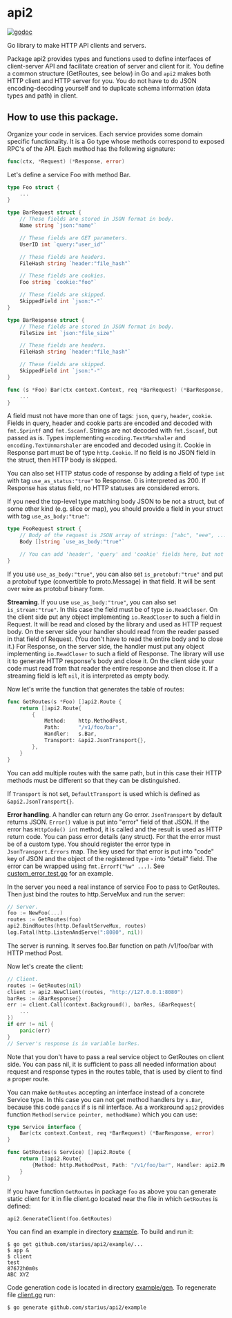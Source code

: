 # api2
[![godoc](https://godoc.org/https://github.com/starius/api2?status.svg)](https://godoc.org/github.com/starius/api2)

Go library to make HTTP API clients and servers.

Package api2 provides types and functions used to define interfaces of
client-server API and facilitate creation of server and client for it.
You define a common structure (GetRoutes, see below) in Go and `api2` makes
both HTTP client and HTTP server for you. You do not have to do JSON
encoding-decoding yourself and to duplicate schema information (data types
and path) in client.

## How to use this package.

Organize your code in services. Each service provides
some domain specific functionality. It is a Go type whose methods correspond
to exposed RPC's of the API. Each method has the following signature:

```go
func(ctx, *Request) (*Response, error)
```

Let's define a service Foo with method Bar.

```go
type Foo struct {
	...
}

type BarRequest struct {
	// These fields are stored in JSON format in body.
	Name string `json:"name"`

	// These fields are GET parameters.
	UserID int `query:"user_id"`

	// These fields are headers.
	FileHash string `header:"file_hash"`

	// These fields are cookies.
	Foo string `cookie:"foo"`

	// These fields are skipped.
	SkippedField int `json:"-"`
}

type BarResponse struct {
	// These fields are stored in JSON format in body.
	FileSize int `json:"file_size"`

	// These fields are headers.
	FileHash string `header:"file_hash"`

	// These fields are skipped.
	SkippedField int `json:"-"`
}

func (s *Foo) Bar(ctx context.Context, req *BarRequest) (*BarResponse, error) {
	...
}
```

A field must not have more than one of tags: `json`, `query`, `header`, `cookie`.
Fields in query, header and cookie parts are encoded and decoded with
`fmt.Sprintf` and `fmt.Sscanf`. Strings are not decoded with `fmt.Sscanf`,
but passed as is. Types implementing `encoding.TextMarshaler` and
`encoding.TextUnmarshaler` are encoded and decoded using it.
Cookie in Response part must be of type `http.Cookie`.
If no field is no JSON field in the struct, then HTTP body is skipped.

You can also set HTTP status code of response by adding a field of type
`int` with tag `use_as_status:"true"` to Response. 0 is interpreted as 200.
If Response has status field, no HTTP statuses are considered errors.

If you need the top-level type matching body JSON to be not a struct,
but of some other kind (e.g. slice or map), you should provide a field
in your struct with tag `use_as_body:"true"`:

```go
type FooRequest struct {
	// Body of the request is JSON array of strings: ["abc", "eee", ...].
	Body []string `use_as_body:"true"`

	// You can add 'header', 'query' and 'cookie' fields here, but not 'json'.
}
```

If you use `use_as_body:"true"`, you can also set `is_protobuf:"true"`
and put a protobuf type (convertible to proto.Message) in that field.
It will be sent over wire as protobuf binary form.

**Streaming**. If you use `use_as_body:"true"`, you can also set
`is_stream:"true"`. In this case the field must be of type `io.ReadCloser`.
On the client side put any object implementing `io.ReadCloser` to such
a field in Request. It will be read and closed by the library and used
as HTTP request body. On the server side your handler
should read from the reader passed in that field of Request.
(You don't have to read the entire body and to close it.)
For Response, on the server side, the handler must put any object
implementing `io.ReadCloser` to such a field of Response.
The library will use it to generate HTTP response's body and close it.
On the client side your code must read from that reader the entire response
and then close it. If a streaming field is left `nil`, it is interpreted
as empty body.

Now let's write the function that generates the table of routes:

```go
func GetRoutes(s *Foo) []api2.Route {
	return []api2.Route{
		{
			Method:    http.MethodPost,
			Path:      "/v1/foo/bar",
			Handler:   s.Bar,
			Transport: &api2.JsonTransport{},
		},
	}
}
```

You can add multiple routes with the same path, but in this case their
HTTP methods must be different so that they can be distinguished.

If `Transport` is not set, `DefaultTransport` is used which is defined as
`&api2.JsonTransport{}`.

**Error handling**. A handler can return any Go error. `JsonTransport`
by default returns JSON. `Error()` value is put into "error" field of
that JSON. If the error has `HttpCode() int` method, it is called and
the result is used as HTTP return code.
You can pass error details (any struct). For that the error must be of a
custom type. You should register the error type in `JsonTransport.Errors`
map. The key used for that error is put into "code" key of JSON and the
object of the registered type - into "detail" field. The error can be
wrapped using `fmt.Errorf("%w" ...)`. See
[custom_error_test.go](test/custom_error_test.go) for an example.

In the server you need a real instance of service Foo to pass to GetRoutes.
Then just bind the routes to http.ServeMux and run the server:

```go
// Server.
foo := NewFoo(...)
routes := GetRoutes(foo)
api2.BindRoutes(http.DefaultServeMux, routes)
log.Fatal(http.ListenAndServe(":8080", nil))
```

The server is running.
It serves foo.Bar function on path /v1/foo/bar with HTTP method Post.

Now let's create the client:

```go
// Client.
routes := GetRoutes(nil)
client := api2.NewClient(routes, "http://127.0.0.1:8080")
barRes := &BarResponse{}
err := client.Call(context.Background(), barRes, &BarRequest{
	...
})
if err != nil {
	panic(err)
}
// Server's response is in variable barRes.
```

Note that you don't have to pass a real service object to GetRoutes
on client side. You can pass nil, it is sufficient to pass all needed
information about request and response types in the routes table, that
is used by client to find a proper route.

You can make `GetRoutes` accepting an interface instead of a concrete
Service type. In this case you can not get method handlers by `s.Bar`,
because this code `panic`s if s is nil interface. As a workaround `api2`
provides function `Method(service pointer, methodName)` which you can use:

```go
type Service interface {
	Bar(ctx context.Context, req *BarRequest) (*BarResponse, error)
}

func GetRoutes(s Service) []api2.Route {
	return []api2.Route{
		{Method: http.MethodPost, Path: "/v1/foo/bar", Handler: api2.Method(&s, "Bar"), Transport: &api2.JsonTransport{}},
	}
}
```

If you have function `GetRoutes` in package `foo` as above you can generate static client
for it in file client.go located near the file in which `GetRoutes` is defined:

```go
api2.GenerateClient(foo.GetRoutes)
```

You can find an example in directory [example](./example).
To build and run it:

```
$ go get github.com/starius/api2/example/...
$ app &
$ client
test
87672h0m0s
ABC XYZ
```

Code generation code is located in directory [example/gen](./example/gen).
To regenerate file [client.go](./example/client.go) run:

```
$ go generate github.com/starius/api2/example
```
